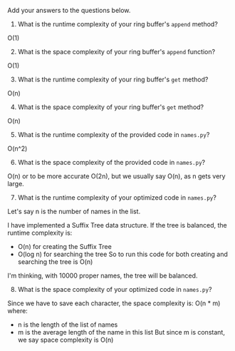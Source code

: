 Add your answers to the questions below.

1. What is the runtime complexity of your ring buffer's `append` method?

O(1)

2. What is the space complexity of your ring buffer's `append` function?

O(1)

3. What is the runtime complexity of your ring buffer's `get` method?

O(n)

4. What is the space complexity of your ring buffer's `get` method?

O(n)

5. What is the runtime complexity of the provided code in `names.py`?

O(n^2)

6. What is the space complexity of the provided code in `names.py`?

O(n) or to be more accurate O(2n), but we usually say O(n), as n gets very large.

7. What is the runtime complexity of your optimized code in `names.py`?

Let's say n is the number of names in the list.

I have implemented a Suffix Tree data structure. If the tree is balanced, the runtime complexity is:
 * O(n) for creating the Suffix Tree
 * O(log n) for searching the tree
So to run this code for both creating and searching the tree is O(n)

I'm thinking, with 10000 proper names, the tree will be balanced.

8. What is the space complexity of your optimized code in `names.py`?

Since we have to save each character, the space complexity is:
O(n * m) where:
 * n is the length of the list of names
 * m is the average length of the name in this list
But since m is constant, we say space complexity is O(n) 
